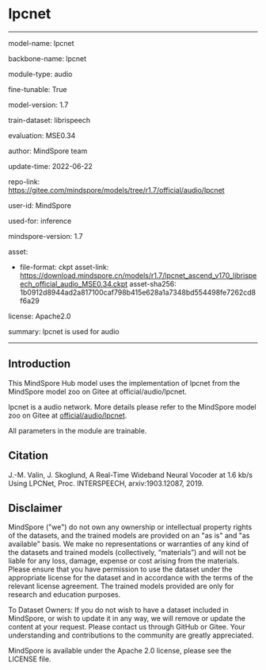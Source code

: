 # lpcnet

---

model-name: lpcnet

backbone-name: lpcnet

module-type: audio

fine-tunable: True

model-version: 1.7

train-dataset: librispeech

evaluation: MSE0.34

author: MindSpore team

update-time: 2022-06-22

repo-link: <https://gitee.com/mindspore/models/tree/r1.7/official/audio/lpcnet>

user-id: MindSpore

used-for: inference

mindspore-version: 1.7

asset:

-
    file-format: ckpt
    asset-link: <https://download.mindspore.cn/models/r1.7/lpcnet_ascend_v170_librispeech_official_audio_MSE0.34.ckpt>
    asset-sha256: 1b0912d8944ad2a817100caf798b415e628a1a7348bd554498fe7262cd8f6a29

license: Apache2.0

summary: lpcnet is used for audio

---

## Introduction

This MindSpore Hub model uses the implementation of lpcnet from the MindSpore model zoo on Gitee at official/audio/lpcnet.

lpcnet is a audio network. More details please refer to the MindSpore model zoo on Gitee at [official/audio/lpcnet](https://gitee.com/mindspore/models/blob/r1.7/official/audio/lpcnet/README.md).

All parameters in the module are trainable.

## Citation

J.-M. Valin, J. Skoglund, A Real-Time Wideband Neural Vocoder at 1.6 kb/s Using LPCNet, Proc. INTERSPEECH, arxiv:1903.12087, 2019.

## Disclaimer

MindSpore ("we") do not own any ownership or intellectual property rights of the datasets, and the trained models are provided on an "as is" and "as available" basis. We make no representations or warranties of any kind of the datasets and trained models (collectively, “materials”) and will not be liable for any loss, damage, expense or cost arising from the materials. Please ensure that you have permission to use the dataset under the appropriate license for the dataset and in accordance with the terms of the relevant license agreement. The trained models provided are only for research and education purposes.

To Dataset Owners: If you do not wish to have a dataset included in MindSpore, or wish to update it in any way, we will remove or update the content at your request. Please contact us through GitHub or Gitee. Your understanding and contributions to the community are greatly appreciated.

MindSpore is available under the Apache 2.0 license, please see the LICENSE file.
